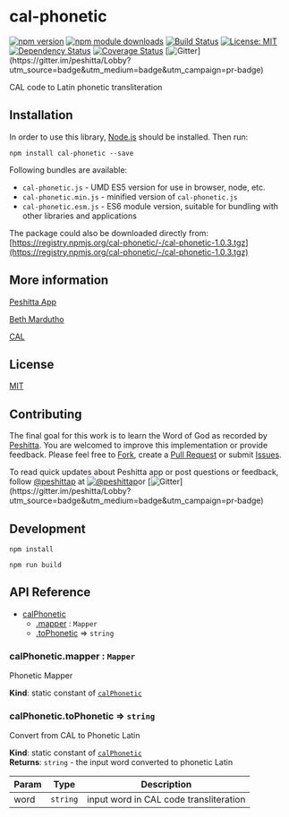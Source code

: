 # cal-phonetic

[![npm version](https://badge.fury.io/js/cal-phonetic.svg)](https://badge.fury.io/js/cal-phonetic)
[![npm module downloads](http://img.shields.io/npm/dt/cal-phonetic.svg)](https://www.npmjs.org/package/cal-phonetic)
[![Build Status](https://travis-ci.org/peshitta/cal-phonetic.svg?branch=master)](https://travis-ci.org/peshitta/cal-phonetic)
[![License: MIT](https://img.shields.io/badge/License-MIT-yellow.svg)](https://github.com/peshitta/cal-phonetic/blob/master/LICENSE)
[![Dependency Status](https://david-dm.org/peshitta/cal-phonetic.svg)](https://david-dm.org/peshitta/cal-phonetic)
[![Coverage Status](https://coveralls.io/repos/github/peshitta/cal-phonetic/badge.svg?branch=master)](https://coveralls.io/github/peshitta/cal-phonetic?branch=master)
[![Gitter](https://badges.gitter.im/peshitta/peshitta.svg "Join the chat at https://gitter.im/peshitta/Lobby")](https://gitter.im/peshitta/Lobby?utm_source=badge&utm_medium=badge&utm_campaign=pr-badge)

CAL code to Latin phonetic transliteration

## Installation

In order to use this library, [Node.js](https://nodejs.org) should be installed. 
Then run:
```
npm install cal-phonetic --save
```

Following bundles are available:
* `cal-phonetic.js` - UMD ES5 version for use in browser, node, etc.
* `cal-phonetic.min.js` - minified version of `cal-phonetic.js`
* `cal-phonetic.esm.js` - ES6 module version, suitable for bundling with other 
libraries and applications

The package could also be downloaded directly from:
[https://registry.npmjs.org/cal-phonetic/-/cal-phonetic-1.0.3.tgz](https://registry.npmjs.org/cal-phonetic/-/cal-phonetic-1.0.3.tgz)

## More information

[Peshitta App](https://peshitta.github.io)

[Beth Mardutho](https://sedra.bethmardutho.org/about/fonts)

[CAL](http://cal1.cn.huc.edu/searching/fullbrowser.html)

## License

[MIT](https://github.com/peshitta/cal-phonetic/blob/master/LICENSE)

## Contributing

The final goal for this work is to learn the Word of God as recorded by
[Peshitta](https://en.wikipedia.org/wiki/Peshitta).
You are welcomed to improve this implementation or provide feedback. Please
feel free to [Fork](https://help.github.com/articles/fork-a-repo/), create a
[Pull Request](https://help.github.com/articles/about-pull-requests/) or
submit [Issues](https://github.com/peshitta/cal-phonetic/issues).

To read quick updates about Peshitta app or post questions or feedback, follow
[@peshittap](https://www.twitter.com/peshittap)
at [![@peshittap](http://i.imgur.com/wWzX9uB.png "@peshittap")](https://www.twitter.com/peshittap)or
[![Gitter](https://badges.gitter.im/peshitta/peshitta.svg "Join the chat at https://gitter.im/peshitta/Lobby")](https://gitter.im/peshitta/Lobby?utm_source=badge&utm_medium=badge&utm_campaign=pr-badge)

## Development

```
npm install
```
```
npm run build
```

## API Reference

* [calPhonetic](#module_calPhonetic)
    * [.mapper](#module_calPhonetic.mapper) : <code>Mapper</code>
    * [.toPhonetic](#module_calPhonetic.toPhonetic) ⇒ <code>string</code>

<a name="module_calPhonetic.mapper"></a>

### calPhonetic.mapper : <code>Mapper</code>
Phonetic Mapper

**Kind**: static constant of [<code>calPhonetic</code>](#module_calPhonetic)  
<a name="module_calPhonetic.toPhonetic"></a>

### calPhonetic.toPhonetic ⇒ <code>string</code>
Convert from CAL to Phonetic Latin

**Kind**: static constant of [<code>calPhonetic</code>](#module_calPhonetic)  
**Returns**: <code>string</code> - the input word converted to phonetic Latin  

| Param | Type | Description |
| --- | --- | --- |
| word | <code>string</code> | input word in CAL code transliteration |


